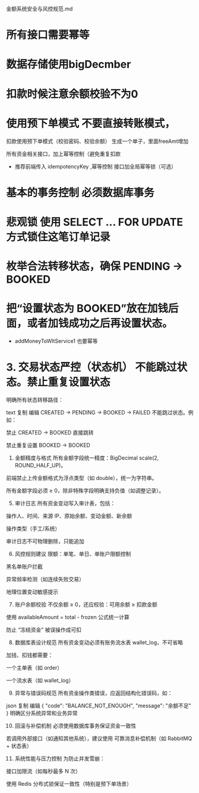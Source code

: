 

金额系统安全与风控规范.md

# 所有接口需要幂等
# 数据存储使用bigDecmber
# 扣款时候注意余额校验不为0
# 使用预下单模式 不要直接转账模式，

扣款使用预下单模式（校验密码、校验余额）
生成一个单子，里面freeAmt增加

所有资金相关接口，加上幂等控制（避免重复扣款
*  推荐前端传入 idempotencyKey  ,幂等控制   接口加全局幂等锁（可选）
# 基本的事务控制  必须数据库事务
# 悲观锁 使用 SELECT ... FOR UPDATE 方式锁住这笔订单记录



# 枚举合法转移状态，确保  PENDING → BOOKED 

# 把“设置状态为 BOOKED”放在加钱后面，或者加钱成功之后再设置状态。

* addMoneyToWltService1 也要幂等


# 3. 交易状态严控（状态机）  不能跳过状态。禁止重复设置状态
   明确所有状态转移路径：

text
复制
编辑
CREATED → PENDING → BOOKED
→ FAILED
不能跳过状态。例如：

禁止 CREATED → BOOKED 直接跳转

禁止重复设置 BOOKED → BOOKED


1. 金额精度与格式
   所有金额字段统一精度：BigDecimal scale(2, ROUND_HALF_UP)。

前端禁止上传金额格式为浮点类型（如 double），统一为字符串。

所有金额字段必须 ≥ 0，除非特殊字段明确支持负值（如调整记录）。


5. 审计日志
   所有资金变动写入审计表，包括：

操作人、时间、来源 IP、原始余额、变动金额、新余额

操作类型（手工/系统）

审计日志不可物理删除，只能追加



6. 风控规则建议
   限额：单笔、单日、单账户限额控制

黑名单账户拦截

异常频率检测（如连续失败交易）

地理位置变动敏感提示


7. 账户余额校验
   不仅余额 ≥ 0，还应校验：可用余额 ≥ 扣款金额

使用 availableAmount = total - frozen 公式统一计算

防止 “冻结资金” 被误操作成可扣



8. 数据库表设计规范
   所有资金变动必须有账务流水表 wallet_log，不可省略

加钱、扣钱都需要：

一个主单表（如 order）

一个流水表（如 wallet_log）


9. 异常与错误码规范
   所有资金操作类错误，应返回结构化错误码，如：

json
复制
编辑
{
"code": "BALANCE_NOT_ENOUGH",
"message": "余额不足"
}
明确区分系统异常和业务异常



10. 回滚与补偿机制
    必须使用数据库事务保证资金一致性

若调用外部接口（如通知其他系统），建议使用 可靠消息补偿机制（如 RabbitMQ + 状态表）

11. 系统性能与压力控制
    为防止并发雪崩：

接口加限流（如每秒最多 N 次）

使用 Redis 分布式锁保证一致性（特别是预下单场景）